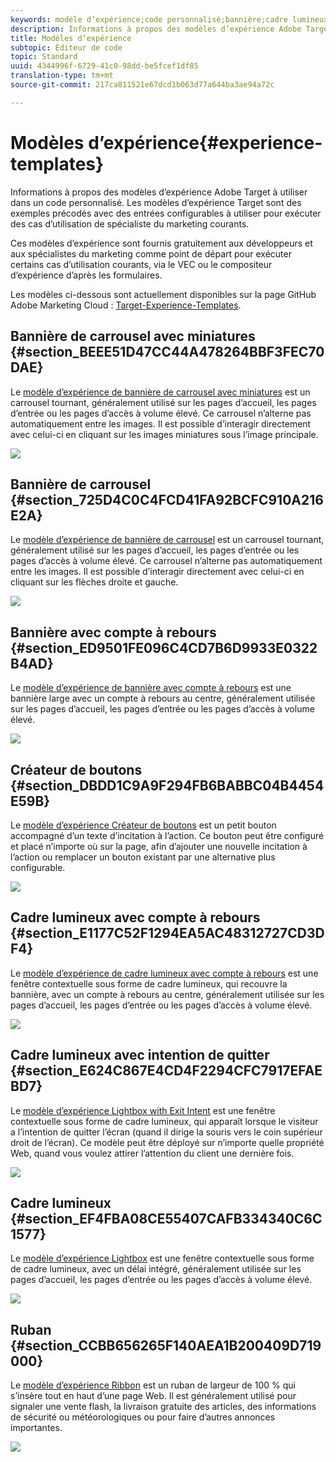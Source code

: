 ```yaml
---
keywords: modèle d’expérience;code personnalisé;bannière;cadre lumineux;carrousel;décompte;ruban;boutons
description: Informations à propos des modèles d’expérience Adobe Target à utiliser dans un code personnalisé. Les modèles d’expérience Target sont des exemples précodés avec des entrées configurables à utiliser pour exécuter des cas d’utilisation de spécialiste du marketing courants.
title: Modèles d’expérience
subtopic: Éditeur de code
topic: Standard
uuid: 4344996f-6729-41c0-98dd-be5fcef1df85
translation-type: tm+mt
source-git-commit: 217ca811521e67dcd1b063d77a644ba3ae94a72c

---
```



# Modèles d’expérience{#experience-templates}

Informations à propos des modèles d’expérience Adobe Target à utiliser dans un code personnalisé. Les modèles d’expérience Target sont des exemples précodés avec des entrées configurables à utiliser pour exécuter des cas d’utilisation de spécialiste du marketing courants.

Ces modèles d’expérience sont fournis gratuitement aux développeurs et aux spécialistes du marketing comme point de départ pour exécuter certains cas d’utilisation courants, via le VEC ou le compositeur d’expérience d’après les formulaires.

Les modèles ci-dessous sont actuellement disponibles sur la page GitHub Adobe Marketing Cloud : [Target-Experience-Templates](https://github.com/Adobe-Marketing-Cloud/target-experience-templates).

## Bannière de carrousel avec miniatures {#section_BEEE51D47CC44A478264BBF3FEC70DAE}

Le [modèle d’expérience de bannière de carrousel avec miniatures](https://github.com/Adobe-Marketing-Cloud/target-experience-templates/tree/master/banner-carousel-thumbnails) est un carrousel tournant, généralement utilisé sur les pages d’accueil, les pages d’entrée ou les pages d’accès à volume élevé. Ce carrousel n’alterne pas automatiquement entre les images. Il est possible d’interagir directement avec celui-ci en cliquant sur les images miniatures sous l’image principale.

![](assets/exp-template-banner-carousel-thumbnails.png)

## Bannière de carrousel {#section_725D4C0C4FCD41FA92BCFC910A216E2A}

Le [modèle d’expérience de bannière de carrousel](https://github.com/Adobe-Marketing-Cloud/target-experience-templates/tree/master/banner-carousel) est un carrousel tournant, généralement utilisé sur les pages d’accueil, les pages d’entrée ou les pages d’accès à volume élevé. Ce carrousel n’alterne pas automatiquement entre les images. Il est possible d’interagir directement avec celui-ci en cliquant sur les flèches droite et gauche.

![](assets/exp-template-banner-carousel.png)

## Bannière avec compte à rebours {#section_ED9501FE096C4CD7B6D9933E0322B4AD}

Le [modèle d’expérience de bannière avec compte à rebours](https://github.com/Adobe-Marketing-Cloud/target-experience-templates/tree/master/banner-countdown) est une bannière large avec un compte à rebours au centre, généralement utilisée sur les pages d’accueil, les pages d’entrée ou les pages d’accès à volume élevé.

![](assets/exp-template-banner-countdown.png)

## Créateur de boutons {#section_DBDD1C9A9F294FB6BABBC04B4454E59B}

Le [modèle d’expérience Créateur de boutons](https://github.com/Adobe-Marketing-Cloud/target-experience-templates/tree/master/button) est un petit bouton accompagné d’un texte d’incitation à l’action. Ce bouton peut être configuré et placé n’importe où sur la page, afin d’ajouter une nouvelle incitation à l’action ou remplacer un bouton existant par une alternative plus configurable.

![](assets/exp-template-button-builder.png)

## Cadre lumineux avec compte à rebours {#section_E1177C52F1294EA5AC48312727CD3DF4}

Le [modèle d’expérience de cadre lumineux avec compte à rebours](https://github.com/Adobe-Marketing-Cloud/target-experience-templates/tree/master/lightbox-countdown) est une fenêtre contextuelle sous forme de cadre lumineux, qui recouvre la bannière, avec un compte à rebours au centre, généralement utilisée sur les pages d’accueil, les pages d’entrée ou les pages d’accès à volume élevé.

![](assets/exp-template-lightbox-countdown.png)

## Cadre lumineux avec intention de quitter {#section_E624C867E4CD4F2294CFC7917EFAEBD7}

Le [modèle d’expérience Lightbox with Exit Intent](https://github.com/Adobe-Marketing-Cloud/target-experience-templates/tree/master/lightbox-exit-intent) est une fenêtre contextuelle sous forme de cadre lumineux, qui apparaît lorsque le visiteur a l’intention de quitter l’écran (quand il dirige la souris vers le coin supérieur droit de l’écran). Ce modèle peut être déployé sur n’importe quelle propriété Web, quand vous voulez attirer l’attention du client une dernière fois.

![](assets/exp-template-lightbox-exit.png)

## Cadre lumineux {#section_EF4FBA08CE55407CAFB334340C6C1577}

Le [modèle d’expérience Lightbox](https://github.com/Adobe-Marketing-Cloud/target-experience-templates) est une fenêtre contextuelle sous forme de cadre lumineux, avec un délai intégré, généralement utilisée sur les pages d’accueil, les pages d’entrée ou les pages d’accès à volume élevé.

![](assets/exp-template-lightbox.png)

## Ruban {#section_CCBB656265F140AEA1B200409D719000}

Le [modèle d’expérience Ribbon](https://github.com/Adobe-Marketing-Cloud/target-experience-templates/tree/master/ribbon) est un ruban de largeur de 100 % qui s’insère tout en haut d’une page Web. Il est généralement utilisé pour signaler une vente flash, la livraison gratuite des articles, des informations de sécurité ou météorologiques ou pour faire d’autres annonces importantes.

![](assets/exp-template-ribbon.png)

